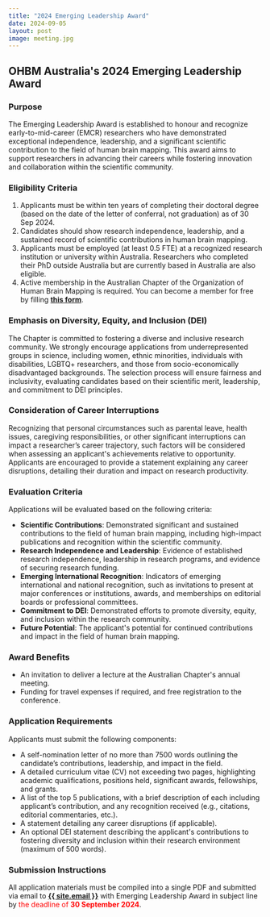 ```yaml
---
title: "2024 Emerging Leadership Award"
date: 2024-09-05
layout: post
image: meeting.jpg
---
```



<h2 class="text-primary">
    <i class="fa-solid fa-award"></i> OHBM Australia's 2024 Emerging Leadership Award
</h2>


<h3 class="text-primary">
    <i class="fa-solid fa-circle-info"></i> Purpose
</h3>

The Emerging Leadership Award is established to honour and recognize early-to-mid-career (EMCR) researchers who have demonstrated exceptional independence, leadership, and a significant scientific contribution to the field of human brain mapping. This award aims to support researchers in advancing their careers while fostering innovation and collaboration within the scientific community.


<h3 class="text-primary">
    <i class="fa-solid fa-circle-check"></i> Eligibility Criteria
</h3>

1. Applicants must be within ten years of completing their doctoral degree (based on the date of the letter of conferral, not graduation) as of 30 Sep 2024.
2. Candidates should show research independence, leadership, and a sustained record of scientific contributions in human brain mapping.
3. Applicants must be employed (at least 0.5 FTE) at a recognized research institution or university within Australia. Researchers who completed their PhD outside Australia but are currently based in Australia are also eligible.
4. Active membership in the Australian Chapter of the Organization of Human Brain Mapping is required. You can become a member for free by filling [**this form**](https://docs.google.com/forms/d/e/1FAIpQLSe-7hOgdWB0sMSFNMZ73SJAOtrvaxEBjzg0EGiBoJorPyxWjg/viewform).


<h3 class="text-primary">
    <i class="fa-solid fa-users-viewfinder"></i> Emphasis on Diversity, Equity, and Inclusion (DEI)
</h3>

The Chapter is committed to fostering a diverse and inclusive research community. We strongly encourage applications from underrepresented groups in science, including women, ethnic minorities, individuals with disabilities, LGBTQ+ researchers, and those from socio-economically disadvantaged backgrounds. The selection process will ensure fairness and inclusivity, evaluating candidates based on their scientific merit, leadership, and commitment to DEI principles.


<h3 class="text-primary">
    <i class="fa-solid fa-business-time"></i> Consideration of Career Interruptions
</h3>

Recognizing that personal circumstances such as parental leave, health issues, caregiving responsibilities, or other significant interruptions can impact a researcher’s career trajectory, such factors will be considered when assessing an applicant's achievements relative to opportunity. Applicants are encouraged to provide a statement explaining any career disruptions, detailing their duration and impact on research productivity.


<h3 class="text-primary">
    <i class="fa-solid fa-magnifying-glass-chart"></i> Evaluation Criteria
</h3>

Applications will be evaluated based on the following criteria:

- **Scientific Contributions**: Demonstrated significant and sustained contributions to the field of human brain mapping, including high-impact publications and recognition within the scientific community.
- **Research Independence and Leadership**: Evidence of established research independence, leadership in research programs, and evidence of securing research funding.
- **Emerging International Recognition**: Indicators of emerging international and national recognition, such as invitations to present at major conferences or institutions, awards, and memberships on editorial boards or professional committees.
- **Commitment to DEI**: Demonstrated efforts to promote diversity, equity, and inclusion within the research community.
- **Future Potential**: The applicant's potential for continued contributions and impact in the field of human brain mapping.


<h3 class="text-primary">
    <i class="fa-solid fa-trophy"></i> Award Benefits
</h3>

- An invitation to deliver a lecture at the Australian Chapter's annual meeting.
- Funding for travel expenses if required, and free registration to the conference.


<h3 class="text-primary">
    <i class="fa-solid fa-circle-exclamation"></i> Application Requirements
</h3>

Applicants must submit the following components:

- A self-nomination letter of no more than 7500 words outlining the candidate’s contributions, leadership, and impact in the field.
- A detailed curriculum vitae (CV) not exceeding two pages, highlighting academic qualifications, positions held, significant awards, fellowships, and grants.
- A list of the top 5 publications, with a brief description of each including applicant’s contribution, and any recognition received (e.g., citations, editorial commentaries, etc.).
- A statement detailing any career disruptions (if applicable).
- An optional DEI statement describing the applicant's contributions to fostering diversity and inclusion within their research environment (maximum of 500 words).

<h3 class="text-primary">
    <i class="fa-solid fa-file-signature"></i> Submission Instructions
</h3>

All application materials must be compiled into a single PDF and submitted via email to **<a href="mailto:{{ site.email }}">{{ site.email }}</a>** with Emerging Leadership Award in subject line by<span style="color: red;"> the deadline of **30 September 2024**</span>.
